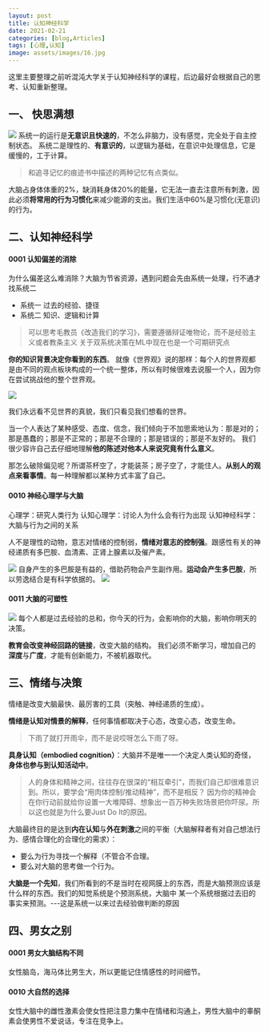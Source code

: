 ```yaml
---
layout: post
title: 认知神经科学
date: 2021-02-21
categories: [blog,Articles]
tags: [心理,认知]
image: assets/images/16.jpg
---
```

这里主要整理之前听混沌大学关于认知神经科学的课程，后边最好会根据自己的思考、认知重新整理。

## 一、 快思满想
![](https://raw.githubusercontent.com/icodingc/icodingc.github.io/main/img/cognitive_img1.png)
系统一的运行是**无意识且快速的**，不怎么非脑力，没有感觉，完全处于自主控制状态。
系统二是理性的、**有意识的**，以逻辑为基础，在意识中处理信息，它是缓慢的，工于计算。

> 和追寻记忆的痕迹书中描述的两种记忆有点类似。


大脑占身体体重的2%，缺消耗身体20%的能量，它无法一直去注意所有刺激，因此必须**将常用的行为习惯化**来减少能源的支出。我们生活中60%是习惯化(无意识)的行为。

## 二、认知神经科学

#### 0001 认知偏差的消除

为什么偏差这么难消除？大脑为节省资源，遇到问题会先由系统一处理，行不通才找系统二
* 系统一 过去的经验、捷径
* 系统二 知识、逻辑和计算

> 可以思考毛教员《改造我们的学习》，需要遵循辩证唯物论，而不是经验主义或者教条主义
> 关于双系统决策在ML中现在也是一个可期研究点

**你的知识背景决定你看到的东西**。
就像《世界观》说的那样：每个人的世界观都是由不同的观点板块构成的一个统一整体，所以有时候很难去说服一个人，因为你在尝试挑战他的整个世界观。

![](https://raw.githubusercontent.com/icodingc/icodingc.github.io/main/img/cognitive_img2.png)

我们永远看不见世界的真貌，我们只看见我们想看的世界。

当一个人表达了某种感受、态度、信念，我们倾向于不加思索地认为：那是对的；那是愚蠢的；那是不正常的；那是不合理的；那是错误的；那是不友好的。
我们很少容许自己去仔细地理解**他的陈述对他本人来说究竟有什么意义**。

那怎么破除偏见呢？所谓茶杯空了，才能装茶；房子空了，才能住人。**从别人的观点来看事情**。每一种理解都以某种方式丰富了自己。

#### 0010 神经心理学与大脑

心理学：研究人类行为
认知心理学：讨论人为什么会有行为出现
认知神经科学：大脑与行为之间的关系

人不是理性的动物，意志对情绪的控制弱，**情绪对意志的控制强**。跟感性有关的神经递质有多巴胺、血清素、正肾上腺素以及催产素。

![](https://raw.githubusercontent.com/icodingc/icodingc.github.io/main/img/cognitive_img3.png)
自身产生的多巴胺是有益的，借助药物会产生副作用。**运动会产生多巴胺**，所以劳逸结合是有科学依据的。
![](https://raw.githubusercontent.com/icodingc/icodingc.github.io/main/img/cognitive_img5.png)

#### 0011 大脑的可塑性
![](https://raw.githubusercontent.com/icodingc/icodingc.github.io/main/img/cognitive_img4.png)
每个人都是过去经验的总和，你今天的行为，会影响你的大脑，影响你明天的决策。

**教育会改变神经回路的链接**，改变大脑的结构。
我们必须不断学习，增加自己的**深度**与**广度**，才能有创新能力，不被机器取代。

## 三、情绪与决策

情绪是改变大脑最快、最厉害的工具（突触、神经递质的生成）。

**情绪是认知对情景的解释**，任何事情都取决于心态，改变心态，改变生命。
> 下雨了就打开雨伞，而不是说哎呀怎么下雨了呀。

**具身认知（embodied cognition）**：大脑并不是唯一一个决定人类认知的奇怪，**身体也参与到认知活动中**。

> 人的身体和精神之间，往往存在很深的“相互牵引”，而我们自己却很难意识到。所以，要学会“用肉体控制/推动精神”，而不是相反？
> 因为你的精神会在你行动前就给你设置一大堆障碍、想象出一百万种失败场景把你吓尿。所以这也就是为什么要Just Do It的原因。

大脑最终目的是达到**内在认知**与**外在刺激**之间的平衡（大脑解释者有对自己想法行为、感情合理化的合理化的需求）：
- 要么为行为寻找一个解释（不管合不合理。
- 要么对大脑的思考做一个行为。

**大脑是一个先知**，我们所看到的不是当时在视网膜上的东西，而是大脑预测应该是什么样的东西。我们的知觉系统是个预测系统，大脑中
某一个系统根据过去旧的事实来预测。---这是系统一以来过去经验做判断的原因

## 四、男女之别

#### 0001 男女大脑结构不同
女性脑岛，海马体比男生大，所以更能记住情感性的时间细节。

#### 0010 大自然的选择
女性大脑中的雌性激素会使女性把注意力集中在情绪和沟通上，男性大脑中的睾酮素会使男性不爱说话，专注在竞争上。
